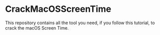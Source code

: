 # CrackMacOSScreenTime

This repository contains all the tool you need, if you follow this tutorial, to crack the macOS Screen Time.
